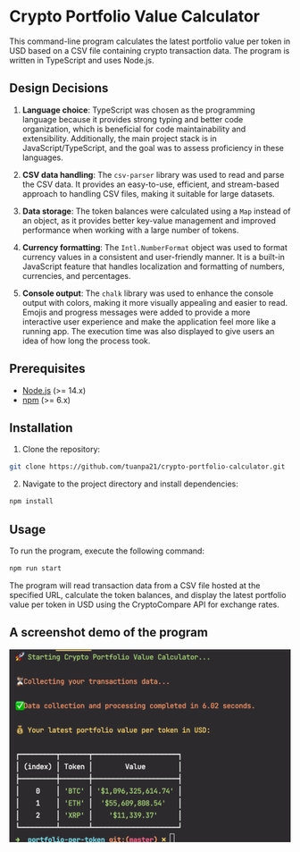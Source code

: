 # Crypto Portfolio Value Calculator

This command-line program calculates the latest portfolio value per token in USD based on a CSV file containing crypto transaction data. The program is written in TypeScript and uses Node.js.

## Design Decisions

1. **Language choice**: TypeScript was chosen as the programming language because it provides strong typing and better code organization, which is beneficial for code maintainability and extensibility. Additionally, the main project stack is in JavaScript/TypeScript, and the goal was to assess proficiency in these languages.

2. **CSV data handling**: The `csv-parser` library was used to read and parse the CSV data. It provides an easy-to-use, efficient, and stream-based approach to handling CSV files, making it suitable for large datasets.

3. **Data storage**: The token balances were calculated using a `Map` instead of an object, as it provides better key-value management and improved performance when working with a large number of tokens.

4. **Currency formatting**: The `Intl.NumberFormat` object was used to format currency values in a consistent and user-friendly manner. It is a built-in JavaScript feature that handles localization and formatting of numbers, currencies, and percentages.

5. **Console output**: The `chalk` library was used to enhance the console output with colors, making it more visually appealing and easier to read. Emojis and progress messages were added to provide a more interactive user experience and make the application feel more like a running app. The execution time was also displayed to give users an idea of how long the process took.

## Prerequisites

- [Node.js](https://nodejs.org/) (>= 14.x)
- [npm](https://www.npmjs.com/) (>= 6.x)


## Installation

1. Clone the repository:

```bash 
git clone https://github.com/tuanpa21/crypto-portfolio-calculator.git
```


2. Navigate to the project directory and install dependencies:

```bash
npm install
```

## Usage

To run the program, execute the following command:

```bash
npm run start
```

The program will read transaction data from a CSV file hosted at the specified URL, calculate the token balances, and display the latest portfolio value per token in USD using the CryptoCompare API for exchange rates.

## A screenshot demo of the program
![img.png](assets/output-demo.png)
